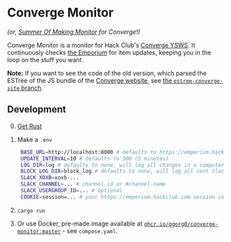 # Converge Monitor

_(or, [Summer Of Making Monitor](https://github.com/SkyfallWasTaken/som-monitor) for Converge!)_

Converge Monitor is a monitor for Hack Club's [Converge YSWS](https://converge.hackclub.com). It continuously checks [the Emporium](https://emporium.hackclub.com) for item updates, keeping you in the loop on the stuff you want.

**Note:** If you want to see the code of the old version, which parsed the ESTree of the JS bundle of the [Converge website](https://converge.hackclub.com), see [the `estree-converge-site` branch](https://github.com/GGORG0/converge-monitor/tree/estree-converge-site).

## Development

0. [Get Rust](https://rustup.rs)
1. Make a `.env`

   ```sh
    BASE_URL=http://localhost:8000 # defaults to https://emporium.hackclub.com
    UPDATE_INTERVAL=10 # defaults to 300 (5 minutes)
    LOG_DIR=log # defaults to none, will log all changes in a computer-friendly format
    BLOCK_LOG_DIR=block_log # defaults to none, will log all sent Slack blocks
    SLACK_XOXB=xoxb-...
    SLACK_CHANNEL=... # channel id or #channel-name
    SLACK_USERGROUP_ID=... # optional
    COOKIE=session=... # your https://emporium.hackclub.com session cookie
   ```

2. `cargo run`
3. Or use Docker, pre-made image available at [`ghcr.io/ggorg0/converge-monitor:master`](https://github.com/ggorg0/converge-monitor/pkgs/container/converge-monitor) - see `compose.yaml`.

